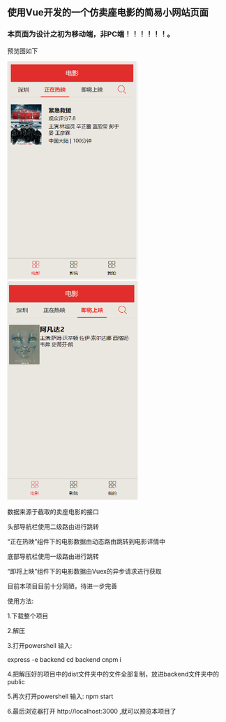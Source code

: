 <h2>使用Vue开发的一个仿卖座电影的简易小网站页面</h2>
<h3>本页面为设计之初为移动端，非PC端！！！！！！。</h3>

预览图如下
<div>
<img src="screenshots/nowplaying.png" width="300px" height="500px"/>
<img src="screenshots/comingsoon.png" width="300px" height="500px"/>
</div>

数据来源于截取的卖座电影的接口

头部导航栏使用二级路由进行跳转

“正在热映”组件下的电影数据由动态路由跳转到电影详情中

底部导航栏使用一级路由进行跳转

“即将上映”组件下的电影数据由Vuex的异步请求进行获取

目前本项目目前十分简陋，待进一步完善

使用方法:

1.下载整个项目

2.解压

3.打开powershell 输入:

express -e backend
cd backend
cnpm i

4.把解压好的项目中的dist文件夹中的文件全部复制，放进backend文件夹中的public

5.再次打开powershell 输入:
npm start

6.最后浏览器打开 http://localhost:3000 ,就可以预览本项目了
